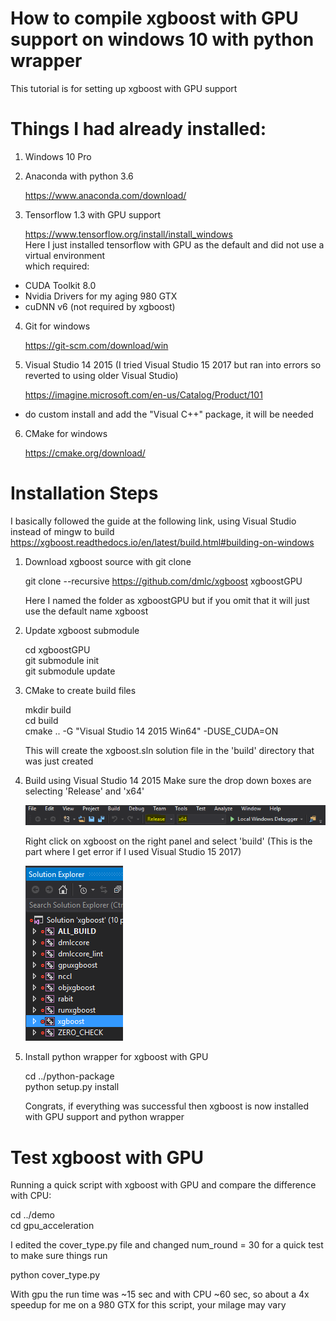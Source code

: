 # How to compile xgboost with GPU support on windows 10 with python wrapper

This tutorial is for setting up xgboost with GPU support

# Things I had already installed:

1. Windows 10 Pro

2. Anaconda with python 3.6

   https://www.anaconda.com/download/  

3. Tensorflow 1.3 with GPU support

   https://www.tensorflow.org/install/install_windows  
   Here I just installed tensorflow with GPU as the default and did not use a virtual environment  
   which required:  
  * CUDA Toolkit 8.0
  * Nvidia Drivers for my aging 980 GTX
  * cuDNN v6 (not required by xgboost)
  
4. Git for windows

   https://git-scm.com/download/win  

5. Visual Studio 14 2015 (I tried Visual Studio 15 2017 but ran into errors so reverted to using older Visual Studio)

   https://imagine.microsoft.com/en-us/Catalog/Product/101  
  * do custom install and add the "Visual C++" package, it will be needed
  
6. CMake for windows

   https://cmake.org/download/  

# Installation Steps
I basically followed the guide at the following link, using Visual Studio instead of mingw to build
https://xgboost.readthedocs.io/en/latest/build.html#building-on-windows

1. Download xgboost source with git clone

   git clone --recursive https://github.com/dmlc/xgboost xgboostGPU  

   Here I named the folder as xgboostGPU but if you omit that it will just use the default name xgboost  
   
2. Update xgboost submodule

   cd xgboostGPU  
   git submodule init  
   git submodule update  

3. CMake to create build files

   mkdir build  
   cd build  
   cmake .. -G "Visual Studio 14 2015 Win64" -DUSE_CUDA=ON  
   
   This will create the xgboost.sln solution file in the 'build' directory that was just created

4. Build using Visual Studio 14 2015
   Make sure the drop down boxes are selecting 'Release' and 'x64'

   ![alt text](/VS2015_1.PNG?raw=true "Visual Studio 2015 screen capture 1")  
   
   Right click on xgboost on the right panel and select 'build' (This is the part where I get error if I used Visual Studio 15 2017)
   
   ![alt text](/VS2015_2.PNG?raw=true "Visual Studio 2015 screen capture 2")  
   
5. Install python wrapper for xgboost with GPU
   
   cd ../python-package  
   python setup.py install  
   
   Congrats, if everything was successful then xgboost is now installed with GPU support and python wrapper
   
# Test xgboost with GPU
Running a quick script with xgboost with GPU and compare the difference with CPU:

   cd ../demo  
   cd gpu_acceleration  
   
   I edited the cover_type.py file and changed num_round = 30 for a quick test to make sure things run
   
   python cover_type.py  
   
With gpu the run time was ~15 sec and with CPU ~60 sec, so about a 4x speedup for me on a 980 GTX for this script, your milage may vary
